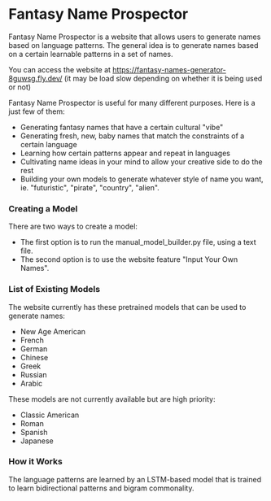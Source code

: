 # Fantasy Name Prospector
Fantasy Name Prospector is a website that allows users to generate names based on language patterns.
The general idea is to generate names based on a certain learnable patterns in a set of names.  

You can access the website at https://fantasy-names-generator-8guwsg.fly.dev/
(it may be load slow depending on whether it is being used or not)

Fantasy Name Prospector is useful for many different purposes. Here is a just few of them:
* Generating fantasy names that have a certain cultural "vibe"
* Generating fresh, new, baby names that match the constraints of a certain language
* Learning how certain patterns appear and repeat in languages 
* Cultivating name ideas in your mind to allow your creative side to do the rest
* Building your own models to generate whatever style of name you want, ie. "futuristic", "pirate", "country", "alien".  

### Creating a Model

There are two ways to create a model:
* The first option is to run the manual_model_builder.py file, using a text file.
* The second option is to use the website feature "Input Your Own Names".   

### List of Existing Models

The website currently has these pretrained models that can be used to generate names:
* New Age American
* French
* German
* Chinese
* Greek
* Russian
* Arabic

These models are not currently available but are high priority:
* Classic American
* Roman
* Spanish
* Japanese 

### How it Works 
The language patterns are learned by an LSTM-based model that is trained to learn bidirectional patterns and bigram commonality. 
